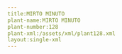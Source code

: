 ```yaml
---
title:MIRTO MINUTO
plant-name:MIRTO MINUTO
plant-number:128
plant-xml:/assets/xml/plant128.xml
layout:single-xml
---
```

